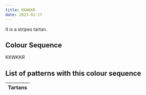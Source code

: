 ```yaml
---
title: KKWKKR
date: 2023-02-17
---
```

<no value>

It is a <no value> stripes tartan.


## Colour Sequence
KKWKKR

## List of patterns with this colour sequence

| Tartans |
|---------------|
